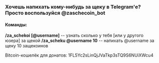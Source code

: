 ### Хочешь напихать кому-нибудь за щеку в Telegram'е? Просто воспользуйся @zaschecoin_bot

#### Команды:
**/za_schekoi [@username]** -- узнать сколько у тебя [или у другого юзера] за щекой 
**/za_scheku @username 10** -- напихать @username за щеку 10 защекоинов

Bitcoin-кошелёк для донатов:
1FL5Yc2sLinQjJVaTkp3sTQ9S6NUiXWcu4

